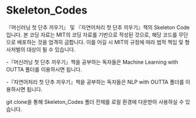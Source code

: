 # Skeleton_Codes
『머신러닝 첫 단추 끼우기』 및 『자연어처리 첫 단추 끼우기』책의 Skeleton Code입니다. 본 코딩 자료는 MIT의 코딩 자료를 기반으로 작성된 것으로, 해당 코드를 무단으로 배포하는 것을 엄격히 금합니다. 이를 어길 시 MIT의 규정에 따라  법적 책임 및 형사처벌의 대상이 될 수 있습니다.

-『머신러닝 첫 단추 끼우기』책을 공부하는 독자들은 Machine Learning with OUTTA 폴더를 이용하시면 됩니다.

-『자연어처리 첫 단추 끼우기』책을 공부하는 독자들은 NLP with OUTTA 폴더를 이용하시면 됩니다.

git clone을 통해 Skeleton_Codes 폴더 전체를 로컬 환경에 다운받아 사용하실 수 있습니다.
